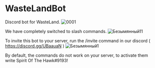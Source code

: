 # WasteLandBot
 Discord bot for WasteLand.
![0001](https://user-images.githubusercontent.com/76490476/165584096-9c8d4787-5ca1-4503-9533-cc67f3bd40e8.jpg)

 We have completely switched to slash commands.
![Безымянный11](https://user-images.githubusercontent.com/76490476/165584861-e1f85080-2d9e-48d3-8a47-e6ed8a443959.jpg)

 To invite this bot to your server, run the /invite command in our discord ( https://discord.gg/UBaauaN )
![Безымянный1](https://user-images.githubusercontent.com/76490476/165584922-305b6c7e-beb0-4184-bb39-4e0ef9437546.jpg)

 By default, the commands do not work on your server, to activate them write Spirit Of The Hawk#9193!
